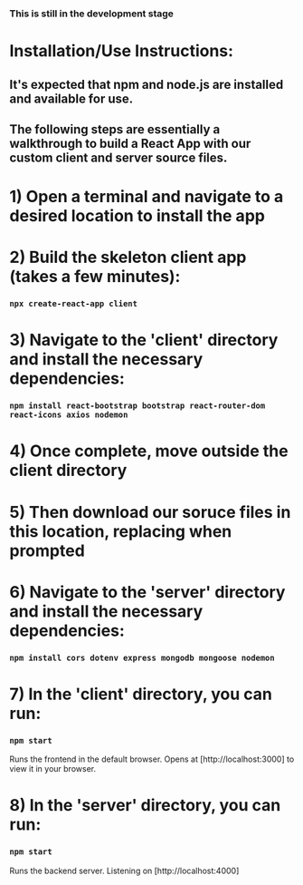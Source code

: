 ### This is still in the development stage

# Installation/Use Instructions:
## It's expected that npm and node.js are installed and available for use.
## The following steps are essentially a walkthrough to build a React App with our custom client and server source files.

# 1) Open a terminal and navigate to a desired location to install the app

# 2) Build the skeleton client app (takes a few minutes):

### `npx create-react-app client`


# 3) Navigate to the 'client' directory and install the necessary dependencies:
### `npm install react-bootstrap bootstrap react-router-dom react-icons axios nodemon`


# 4) Once complete, move outside the client directory


# 5) Then download our soruce files in this location, replacing when prompted


# 6) Navigate to the 'server' directory and install the necessary dependencies:
### `npm install cors dotenv express mongodb mongoose nodemon`


# 7) In the 'client' directory, you can run:
### `npm start`
Runs the frontend in the default browser.
Opens at [http://localhost:3000] to view it in your browser.


# 8) In the 'server' directory, you can run:
### `npm start`
Runs the backend server.
Listening on [http://localhost:4000]
